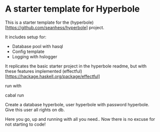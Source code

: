 # A starter template for Hyperbole

This is a starter template for the (hyperbole)[https://github.com/seanhess/hyperbole] project.

It includes setup for:

- Database pool with hasql
- Config template
- Logging with hslogger

It replicates the basic starter project in the hyperbole readme, but with these features implemented (effectful)[https://hackage.haskell.org/package/effectful]

run with

cabal run

Create a database hyperbole, user hyperbole with password hyperbole. Give this user all rights on db.


Here you go, up and running with all you need.. Now there is no excuse for not starting to code!

